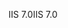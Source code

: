 <span data-ttu-id="03106-101">IIS 7.0</span><span class="sxs-lookup"><span data-stu-id="03106-101">IIS 7.0</span></span>